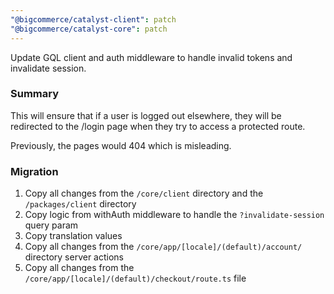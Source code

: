 ```yaml
---
"@bigcommerce/catalyst-client": patch
"@bigcommerce/catalyst-core": patch
---
```


Update GQL client and auth middleware to handle invalid tokens and invalidate session.

### Summary

This will ensure that if a user is logged out elsewhere, they will be redirected to the /login page when they try to access a protected route.

Previously, the pages would 404 which is misleading.

### Migration

1. Copy all changes from the `/core/client` directory and the `/packages/client` directory
2. Copy logic from withAuth middleware to handle the `?invalidate-session` query param
3. Copy translation values
4. Copy all changes from the `/core/app/[locale]/(default)/account/` directory server actions
5. Copy all changes from the `/core/app/[locale]/(default)/checkout/route.ts` file
